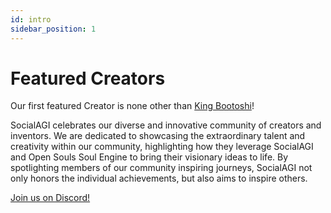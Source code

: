 ```yaml
---
id: intro
sidebar_position: 1
---
```


# Featured Creators

Our first featured Creator is none other than [King Bootoshi](/Featured-Creator/Bootoshi)!

SocialAGI celebrates our diverse and innovative community of creators and inventors. We are dedicated to showcasing the extraordinary talent and creativity within our community, highlighting how they leverage SocialAGI and Open Souls Soul Engine to bring their visionary ideas to life. By spotlighting members of our community inspiring journeys, SocialAGI not only honors the individual achievements, but also aims to inspire others.

[Join us on Discord!](https://discord.gg/FCPcCUbw3p)
